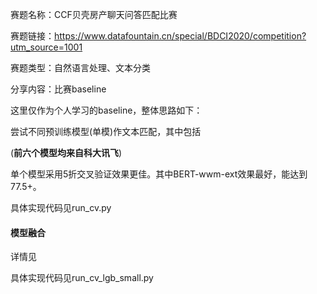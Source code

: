 赛题名称：CCF贝壳房产聊天问答匹配比赛

赛题链接：https://www.datafountain.cn/special/BDCI2020/competition?utm_source=1001

赛题类型：自然语言处理、文本分类

分享内容：比赛baseline

这里仅作为个人学习的baseline，整体思路如下：

尝试不同预训练模型(单模)作文本匹配，其中包括

[BERT-wwm]: https://github.com/ymcui/Chinese-BERT-wwm
[BERT-wwm-ext]: https://github.com/ymcui/Chinese-BERT-wwm
[RoBERTa-wwm-ext]: https://github.com/ymcui/Chinese-BERT-wwm
[RoBERTa-wwm-ext-large]: https://github.com/ymcui/Chinese-BERT-wwm
[XLNet-base]: https://github.com/ymcui/Chinese-XLNet
[XLNet-mid]: https://github.com/ymcui/Chinese-XLNet
[NEZHA]: https://github.com/lonePatient/NeZha_Chinese_PyTorch
[RoBERTa-zh-Large]: https://github.com/brightmart/roberta_zh

(**前六个模型均来自科大讯飞**)

单个模型采用5折交叉验证效果更佳。其中BERT-wwm-ext效果最好，能达到77.5+。

具体实现代码见run_cv.py

#### 模型融合

详情见

[CCF贝壳房产聊天问答匹配高分思路]: https://mp.weixin.qq.com/s?__biz=MzIwNDA5NDYzNA==&amp;mid=2247487962&amp;idx=1&amp;sn=91269fcde0d47f8f3899bf77fe34e415&amp;chksm=96c43c1fa1b3b509593b2baed411e57f47d5990b316f6c56a6f7e10802a470b0b3cd55239a78&amp;scene=132#wechat_redirect

具体实现代码见run_cv_lgb_small.py